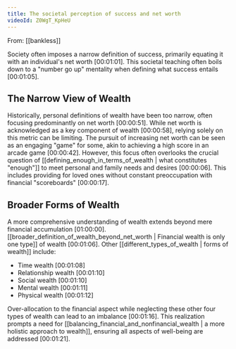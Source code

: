 ```yaml
---
title: The societal perception of success and net worth
videoId: Z0WgT_KpHeU
---
```


From: [[bankless]] <br/> 

Society often imposes a narrow definition of success, primarily equating it with an individual's net worth <a class="yt-timestamp" data-t="00:01:01">[00:01:01]</a>. This societal teaching often boils down to a "number go up" mentality when defining what success entails <a class="yt-timestamp" data-t="00:01:05">[00:01:05]</a>.

## The Narrow View of Wealth

Historically, personal definitions of wealth have been too narrow, often focusing predominantly on net worth <a class="yt-timestamp" data-t="00:00:51">[00:00:51]</a>. While net worth is acknowledged as a key component of wealth <a class="yt-timestamp" data-t="00:00:58">[00:00:58]</a>, relying solely on this metric can be limiting. The pursuit of increasing net worth can be seen as an engaging "game" for some, akin to achieving a high score in an arcade game <a class="yt-timestamp" data-t="00:00:42">[00:00:42]</a>. However, this focus often overlooks the crucial question of [[defining_enough_in_terms_of_wealth | what constitutes "enough"]] to meet personal and family needs and desires <a class="yt-timestamp" data-t="00:00:06">[00:00:06]</a>. This includes providing for loved ones without constant preoccupation with financial "scoreboards" <a class="yt-timestamp" data-t="00:00:17">[00:00:17]</a>.

## Broader Forms of Wealth

A more comprehensive understanding of wealth extends beyond mere financial accumulation <a class="yt-timestamp" data-t="01:00:00">[01:00:00]</a>. [[broader_definition_of_wealth_beyond_net_worth | Financial wealth is only one type]] of wealth <a class="yt-timestamp" data-t="00:01:06">[00:01:06]</a>. Other [[different_types_of_wealth | forms of wealth]] include:
*   Time wealth <a class="yt-timestamp" data-t="00:01:08">[00:01:08]</a>
*   Relationship wealth <a class="yt-timestamp" data-t="00:01:10">[00:01:10]</a>
*   Social wealth <a class="yt-timestamp" data-t="00:01:10">[00:01:10]</a>
*   Mental wealth <a class="yt-timestamp" data-t="00:01:11">[00:01:11]</a>
*   Physical wealth <a class="yt-timestamp" data-t="00:01:12">[00:01:12]</a>

Over-allocation to the financial aspect while neglecting these other four types of wealth can lead to an imbalance <a class="yt-timestamp" data-t="00:01:16">[00:01:16]</a>. This realization prompts a need for [[balancing_financial_and_nonfinancial_wealth | a more holistic approach to wealth]], ensuring all aspects of well-being are addressed <a class="yt-timestamp" data-t="00:01:21">[00:01:21]</a>.